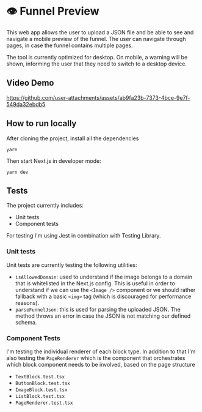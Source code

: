 # 👁️ Funnel Preview

This web app allows the user to upload a JSON file and be able to see and navigate a mobile preview of the funnel.
The user can navigate through pages, in case the funnel contains multiple pages.

The tool is currently optimized for desktop. On mobile, a warning will be shown, informing the user that they need to switch to a desktop device.

## Video Demo

https://github.com/user-attachments/assets/ab9fa23b-7373-4bce-9e7f-549da32ebdb5


## How to run locally

After cloning the project, install all the dependencies
```
yarn
```

Then start Next.js in developer mode:
```
yarn dev
```


## Tests
The project currently includes:
- Unit tests
- Component tests

For testing I'm using Jest in combination with Testing Library.

### Unit tests
Unit tests are currently testing the following utilities:
- `isAllowedDomain`: used to understand if the image belongs to a domain that is whitelisted in the Next.js config. This is useful in order to understand if we can use the `<Image />` component or we should rather fallback with a basic `<img>` tag (which is discouraged for performance reasons).
- `parseFunnelJson`: this is used for parsing the uploaded JSON. The method throws an error in case the JSON is not matching our defined schema.

### Component Tests
I'm testing the individual renderer of each block type. In addition to that I'm also testing the `PageRenderer` which is the component that orchestrates which block component needs to be involved, based on the page structure
- `TextBlock.test.tsx`
- `ButtonBlock.test.tsx`
- `ImageBlock.test.tsx`
- `ListBlock.test.tsx`
- `PageRenderer.test.tsx`
